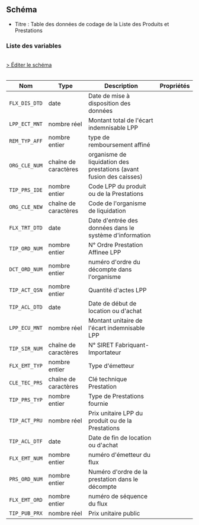 ## Schéma

- Titre : Table des données de codage de la Liste des Produits et Prestations

### Liste des variables
<br />
<div>
    <a href="https://gitlab.com/healthdatahub/schema-snds/edit/master/schemas/EGB/EB_TIP_F.json"  
    arget="_blank" rel="noopener noreferrer">> Éditer le schéma</a>
    <OutboundLink />
</div>
<br />

Nom|Type|Description|Propriétés
-|-|-|-
`FLX_DIS_DTD`|date|Date de mise à disposition des données||
`LPP_ECT_MNT`|nombre réel|Montant total de l&#x27;écart indemnisable LPP||
`REM_TYP_AFF`|nombre entier|type de remboursement affiné||
`ORG_CLE_NUM`|chaîne de caractères|organisme de liquidation des prestations (avant fusion des caisses)||
`TIP_PRS_IDE`|nombre entier|Code LPP du produit ou de la Prestations||
`ORG_CLE_NEW`|chaîne de caractères|Code de l&#x27;organisme de liquidation||
`FLX_TRT_DTD`|date|Date d&#x27;entrée des données dans le système d&#x27;information||
`TIP_ORD_NUM`|nombre entier|N° Ordre Prestation Affinee LPP||
`DCT_ORD_NUM`|nombre entier|numéro d&#x27;ordre du décompte dans l&#x27;organisme||
`TIP_ACT_QSN`|nombre entier|Quantité d&#x27;actes LPP||
`TIP_ACL_DTD`|date|Date de début de location ou d&#x27;achat||
`LPP_ECU_MNT`|nombre réel|Montant unitaire de l&#x27;écart indemnisable LPP||
`TIP_SIR_NUM`|chaîne de caractères|N° SIRET Fabriquant-Importateur||
`FLX_EMT_TYP`|nombre entier|Type d&#x27;émetteur||
`CLE_TEC_PRS`|chaîne de caractères|Clé technique Prestation||
`TIP_PRS_TYP`|nombre entier|Type de Prestations fournie||
`TIP_ACT_PRU`|nombre réel|Prix unitaire LPP du produit ou de la Prestations||
`TIP_ACL_DTF`|date|Date de fin de location ou d&#x27;achat||
`FLX_EMT_NUM`|nombre entier|numéro d&#x27;émetteur du flux||
`PRS_ORD_NUM`|nombre entier|Numéro d&#x27;ordre de la prestation dans le décompte||
`FLX_EMT_ORD`|nombre entier|numéro de séquence du flux||
`TIP_PUB_PRX`|nombre réel|Prix unitaire public||

